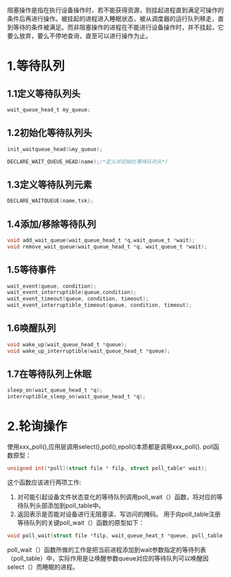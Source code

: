 阻塞操作是指在执行设备操作时，若不能获得资源，则挂起进程直到满足可操作的条件后再进行操作。被挂起的进程进入睡眠状态，被从调度器的运行队列移走，直到等待的条件被满足。而非阻塞操作的进程在不能进行设备操作时，并不挂起，它要么放弃，要么不停地查询，直至可以进行操作为止。
# 1.等待队列
## 1.1定义等待队列头
```c
wait_queue_head_t my_queue;
```
## 1.2初始化等待队列头
```c
init_waitqueue_head(&my_queue);

DECLARE_WAIT_QUEUE_HEAD(name);/*定义并初始化等待队列头*/
```
## 1.3定义等待队列元素
```c
DECLARE_WAITQUEUE(name,tsk);
```
## 1.4添加/移除等待队列
```c
void add_wait_queue(wait_queue_head_t *q,wait_queue_t *wait);
void remove_wait_queue(wait_queue_head_t *q, wait_queue_t *wait);
```
## 1.5等待事件
```c
wait_event(queue, condition);
wait_event_interruptible(queue,condition);
wait_event_timeout(queue, condition, timeout);
wait_event_interruptible_timeout(queue, condition, timeout);
```
## 1.6唤醒队列
```c
void wake_up(wait_queue_head_t *queue);
void wake_up_interruptible(wait_queue_head_t *queue);
```
## 1.7在等待队列上休眠
```c
sleep_on(wait_queue_head_t *q);
interruptible_sleep_on(wait_queue_head_t *q);
```
# 2.轮询操作
使用xxx_poll(),应用层调用select(),poll(),epoll()本质都是调用xxx_poll().
poll函数原型：
```c
unsigned int(*poll)(struct file * filp, struct poll_table* wait);
```
这个函数应该进行两项工作:
1. 对可能引起设备文件状态变化的等待队列调用poll_wait（）函数，将对应的等待队列头部添加到poll_table中。
2. 返回表示是否能对设备进行无阻塞读、写访问的掩码。
用于向poll_table注册等待队列的关键poll_wait（）函数的原型如下：
```c
void poll_wait(struct file *filp, wait_queue_heat_t *queue, poll_table * wait);
```
poll_wait（）函数所做的工作是把当前进程添加到wait参数指定的等待列表（poll_table）中，实际作用是让唤醒参数queue对应的等待队列可以唤醒因select（）而睡眠的进程。
